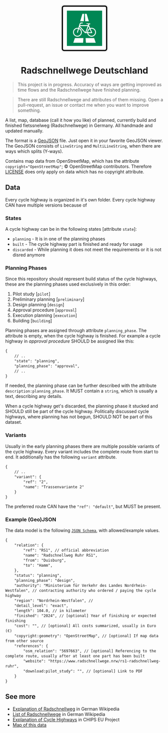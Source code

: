 
<div align="center">
    <img src="media/radschnellweg-stvo-sign.svg" width="150">
    <h1>Radschnellwege Deutschland</h1>
</div>

> This project is in progress. Accuracy of ways are getting improved as time flows and the Radschnellwege have finished planning.

> There are still Radschnellwege and attributes of them missing. Open a pull-request, an issue or contact me when you want to improve something.

A list, map, database (call it how you like) of planned, currently build and finished fietssnelweg (Radschnellwege) in Germany. All handmade and updated manually.

The format is a [GeoJSON](https://geojson.org/) file. Just open it in your favorite GeoJSON viewer. The GeoJSON consists of `LineString` and `MultiLineString`, when there are ways which splits (Y-ways).

Contains map data from OpenStreetMap, which has the attribute `copyright="OpenStreetMap"`; © OpenStreetMap contributors. Therefore [LICENSE](LICENSE) does only apply on data which has no copyright attribute.

## Data

Every cycle highway is organized in it's own folder. Every cycle highway CAN have multiple versions because of 

### States
A cycle highway can be in the following states [attribute `state`]:
* `planning` - It is in one of the planning phases
* `built` - The cycle highway part is finished and ready for usage 
* `discarded` - While planning it does not meet the requirements or it is not disred anymore

### Planning Phases

Since this repository should represent build status of the cycle highways, these are the planning phases used exclusively in this order:
1. Pilot study [`pilot`]
2. Preliminary planning [`preliminary`]
3. Design planning [`design`]
4. Approval procedure [`approval`]
5. Execution planning [`execution`]
6. Building [`building`]

Planning phases are assigned through attribute `planning_phase`. The attribute is empty, when the cycle highway is finished. For example a cycle highway in *approval procedure* SHOULD be assigned like this: 
```jsonc
{
    // ..
    "state": "planning",
    "planning_phase": "approval",
    // ..
}
```

If needed, the planning phase can be further described with the attribute `description:planning_phase`. It MUST contain a `string`, which is usually a text, describing any details.

When a cycle highway get's discarded, the planning phase it stucked and SHOULD still be part of the cycle highway.
Politically discussed cycle highways, where planning has not begun, SHOULD NOT be part of this dataset. 

### Variants
Usually in the early planning phases there are multiple possible variants of the cycle highway. Every variant includes the complete route from start to end. It additionally has the following `variant` attribute.

```jsonc
{
    // ..
    "variant": {
        "ref": "2",
        "name": "Trassenvariante 2"
    }
}
```
 The preferred route CAN have the `"ref": "default"`, but MUST be present.

### Example (Geo)JSON

The data model is the following [`JSON Schema`](), with allowed/example values.

```jsonc
{
    "relation": {
        "ref": "RS1", // official abbreviation
        "name": "Radschnellweg Ruhr RS1",
        "from": "Duisburg",
        "to": "Hamm",
    },
    "status": "planning",
    "planning_phase": "design",
    "authority": "Ministerium für Verkehr des Landes Nordrhein-Westfalen", // contracting authority who ordered / paying the cycle highway
    "region": "Nordrhein-Westfalen", // 
    "detail_level": "exact", 
    "length": 104.0, // in kilometer
    "finished": "2024", // [optional] Year of finishing or expected finishing 
    "cost": "", // [optional] All costs summarized, usually in Euro (€)
    "copyright:geometry": "OpenStreetMap", // [optional] If map data from other source
    "references": {
        "osm_relation": "5697663", // [optional] Referencing to the complete route, usually after at least one part has been built
        "website": "https://www.radschnellwege.nrw/rs1-radschnellweg-ruhr",
        "download:pilot_study": "", // [optional] Link to PDF
    }
}
```

## See more

- [Explanation of Radschnellweg](https://de.wikipedia.org/wiki/Radschnellweg) in German Wikipedia
- [List of Radschnellwege](https://de.wikipedia.org/wiki/Liste_der_Radschnellverbindungen_in_Deutschland) in German Wikipedia
- [Explanation of Cycle Highways](https://cyclehighways.eu/about/what-is-a-cycle-highway.html) in CHIPS EU Project
- [Map of this data](https://radschnellwege.chilla.dev)